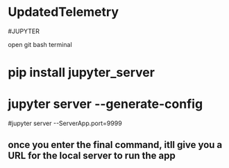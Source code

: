 # UpdatedTelemetry

#JUPYTER

open git bash terminal

# pip install jupyter_server
# jupyter server --generate-config
#jupyter server --ServerApp.port=9999
## once you enter the final command, itll give you a URL for the local server to run the app
